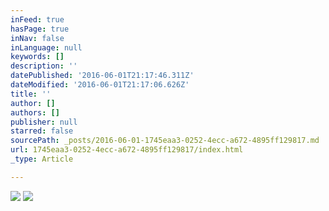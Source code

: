 ```yaml
---
inFeed: true
hasPage: true
inNav: false
inLanguage: null
keywords: []
description: ''
datePublished: '2016-06-01T21:17:46.311Z'
dateModified: '2016-06-01T21:17:06.626Z'
title: ''
author: []
authors: []
publisher: null
starred: false
sourcePath: _posts/2016-06-01-1745eaa3-0252-4ecc-a672-4895ff129817.md
url: 1745eaa3-0252-4ecc-a672-4895ff129817/index.html
_type: Article

---
```

![](https://the-grid-user-content.s3-us-west-2.amazonaws.com/2643cb9e-bd5e-4ffe-a21e-2ef4c926c5a2.jpg)
![](https://the-grid-user-content.s3-us-west-2.amazonaws.com/0c1a58f4-7b3e-4abc-a5fb-38077fa32a89.jpg)